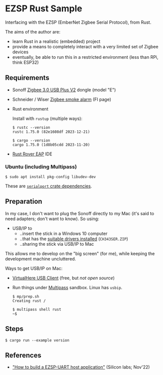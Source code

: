 # EZSP Rust Sample


Interfacing with the EZSP (EmberNet Zigbee Serial Protocol), from Rust.

The aims of the author are:

- learn Rust in a realistic (embedded) project
- provide a means to completely interact with a very limited set of Zigbee devices
- eventually, be able to run this in a restricted environment (less than RPi, think ESP32)


## Requirements

- Sonoff [Zigbee 3.0 USB Plus V2](https://sonoff.tech/product/gateway-and-sensors/sonoff-zigbee-3-0-usb-dongle-plus-e/) dongle (model "E")

- Schneider / Wiser [Zigbee smoke alarm](https://www.se.com/fi/fi/product/CCT599501/wiser-palovaroitin-savun-ja-lämmönnousun-tunnistuksella-valkoinen-230v-paristovarmennettu/) (FI page)

- Rust environment

   Install with `rustup` (multiple ways): 

   ```
   $ rustc --version
   rustc 1.75.0 (82e1608df 2023-12-21)
   ```
      
   ```
   $ cargo --version
   cargo 1.75.0 (1d8b05cdd 2023-11-20)
   ```

- [Rust Rover EAP](https://www.jetbrains.com/rust/) IDE

### Ubuntu (including Multipass)

```
$ sudo apt install pkg-config libudev-dev
```

These are [`serialport` crate dependencies](https://github.com/serialport/serialport-rs?tab=readme-ov-file#dependencies).

<!--
Developed on:

- macOS 14.3
- + Multipass (Ubuntu 22.04 LTS)
  - ..connecting to Sonoff dongle over USB/IP (served on a Windows PC)
-->


## Preparation

In my case, I don't want to plug the Sonoff directly to my Mac (it's said to need adapters; don't want to know). So using:

- USB/IP to
  - ..insert the stick in a Windows 10 computer
  - ..that has the [suitable drivers installed](https://learn.adafruit.com/how-to-install-drivers-for-wch-usb-to-serial-chips-ch9102f-ch9102/windows-driver-installation) (`CH343SER.ZIP`)
  - ..sharing the stick via USB/IP to Mac

This allows me to develop on the "big screen" (for me), while keeping the development machine uncluttered.

<!-- whisper
- [`dorssel/usbipd-win`](https://github.com/dorssel/usbipd-win) on Windows 10 computer to share the stick
- [`jiegec/usbip`](https://github.com/jiegec/usbip) to tie the stick to the Mac
-->

Ways to get USB/IP on Mac:

- [VirtualHere USB Client](https://www.virtualhere.com/usb_client_software) (free, but *not open source*)
- Run things under [Multipass](https://multipass.run) sandbox. Linux has `usbip`.

   ```
   $ mp/prep.sh 
   Creating rust /
	```

   ```
   $ multipass shell rust
   ~$
   ```


## Steps

```
$ cargo run --example version
```


## References

<!-- minor; hidden?
- ["About Zigbee EZSP UART"](https://www.owon-smart.com/news/about-zigbee-ezsp-uart/) (Owon blog-like; Feb'22)
-->

- ["How to build a EZSP-UART host application"](https://siliconlabs.my.site.com/community/s/article/how-to-build-an-ezsp-uart-host-application?language=en_US) (Silicon labs; Nov'22)

